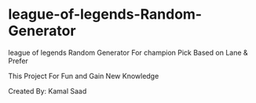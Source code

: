 # league-of-legends-Random-Generator
league of legends Random Generator For champion Pick Based on Lane &amp; Prefer

This Project For Fun and Gain New Knowledge 


Created By: Kamal Saad
